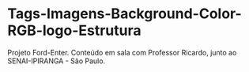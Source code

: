 # Tags-Imagens-Background-Color-RGB-logo-Estrutura
Projeto Ford-Enter.
Conteúdo em sala com Professor Ricardo, junto ao SENAI-IPIRANGA - São Paulo.
